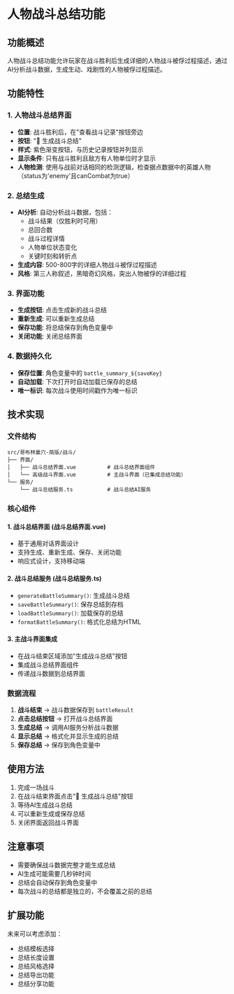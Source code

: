 # 人物战斗总结功能

## 功能概述

人物战斗总结功能允许玩家在战斗胜利后生成详细的人物战斗被俘过程描述，通过AI分析战斗数据，生成生动、戏剧性的人物被俘过程描述。

## 功能特性

### 1. 人物战斗总结界面
- **位置**: 战斗胜利后，在"查看战斗记录"按钮旁边
- **按钮**: "📝 生成战斗总结"
- **样式**: 紫色渐变按钮，与历史记录按钮并列显示
- **显示条件**: 只有战斗胜利且敌方有人物单位时才显示
- **人物检测**: 使用与战前对话相同的检测逻辑，检查据点数据中的英雄人物（status为'enemy'且canCombat为true）

### 2. 总结生成
- **AI分析**: 自动分析战斗数据，包括：
  - 战斗结果（仅胜利时可用）
  - 总回合数
  - 战斗过程详情
  - 人物单位状态变化
  - 关键时刻和转折点
- **生成内容**: 500-800字的详细人物战斗被俘过程描述
- **风格**: 第三人称叙述，黑暗奇幻风格，突出人物被俘的详细过程

### 3. 界面功能
- **生成按钮**: 点击生成新的战斗总结
- **重新生成**: 可以重新生成总结
- **保存功能**: 将总结保存到角色变量中
- **关闭功能**: 关闭总结界面

### 4. 数据持久化
- **保存位置**: 角色变量中的 `battle_summary_${saveKey}`
- **自动加载**: 下次打开时自动加载已保存的总结
- **唯一标识**: 每次战斗使用时间戳作为唯一标识

## 技术实现

### 文件结构
```
src/哥布林巢穴-简版/战斗/
├── 界面/
│   ├── 战斗总结界面.vue          # 战斗总结界面组件
│   └── 高级战斗界面.vue          # 主战斗界面（已集成总结功能）
└── 服务/
    └── 战斗总结服务.ts           # 战斗总结AI服务
```

### 核心组件

#### 1. 战斗总结界面 (战斗总结界面.vue)
- 基于通用对话界面设计
- 支持生成、重新生成、保存、关闭功能
- 响应式设计，支持移动端

#### 2. 战斗总结服务 (战斗总结服务.ts)
- `generateBattleSummary()`: 生成战斗总结
- `saveBattleSummary()`: 保存总结到存档
- `loadBattleSummary()`: 加载保存的总结
- `formatBattleSummary()`: 格式化总结为HTML

#### 3. 主战斗界面集成
- 在战斗结束区域添加"生成战斗总结"按钮
- 集成战斗总结界面组件
- 传递战斗数据到总结界面

### 数据流程

1. **战斗结束** → 战斗数据保存到 `battleResult`
2. **点击总结按钮** → 打开战斗总结界面
3. **生成总结** → 调用AI服务分析战斗数据
4. **显示总结** → 格式化并显示生成的总结
5. **保存总结** → 保存到角色变量中

## 使用方法

1. 完成一场战斗
2. 在战斗结束界面点击"📝 生成战斗总结"按钮
3. 等待AI生成战斗总结
4. 可以重新生成或保存总结
5. 关闭界面返回战斗界面

## 注意事项

- 需要确保战斗数据完整才能生成总结
- AI生成可能需要几秒钟时间
- 总结会自动保存到角色变量中
- 每次战斗的总结都是独立的，不会覆盖之前的总结

## 扩展功能

未来可以考虑添加：
- 总结模板选择
- 总结长度设置
- 总结风格选择
- 总结导出功能
- 总结分享功能
